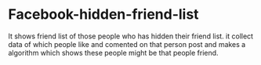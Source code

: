 # Facebook-hidden-friend-list
It shows friend list of those people who has hidden their friend list. it collect data of which people like and comented on that person post and makes a algorithm which shows these people might be that people friend.
